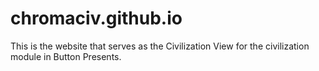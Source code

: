 # chromaciv.github.io
This is the website that serves as the Civilization View for the civilization module in Button Presents. 

